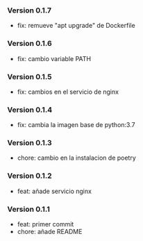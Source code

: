 ### Version 0.1.7
- fix: remueve "apt upgrade" de Dockerfile

### Version 0.1.6
- fix: cambio variable PATH

### Version 0.1.5
- fix: cambios en el servicio de nginx

### Version 0.1.4
- fix: cambia la imagen base de python:3.7

### Version 0.1.3
- chore: cambio en la instalacion de poetry

### Version 0.1.2
- feat: añade servicio nginx

### Version 0.1.1
- feat: primer commit
- chore: añade README
